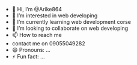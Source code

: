 - 👋 Hi, I’m @Arike864
- 👀 I’m interested in web developing
- 🌱 I’m currently learning web development corse
- 💞️ I’m looking to collaborate on web developing
- 📫 How to reach me
- contact me on 09055049282
- 😄 Pronouns: ...
- ⚡ Fun fact: ...

<!---
Arike864/Arike864 is a ✨ special ✨ repository because its `README.md` (this file) appears on your GitHub profile.
You can click the Preview link to take a look at your changes.
--->
